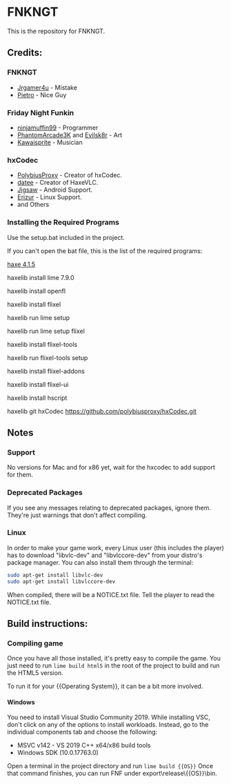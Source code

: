 # FNKNGT
This is the repository for FNKNGT.

## Credits:

### FNKNGT
- [Jrgamer4u](https://twitter.com/okobern) - Mistake
- [Pietro](https://twitter.com/AnimatedHooman) - Nice Guy

### Friday Night Funkin
- [ninjamuffin99](https://twitter.com/ninja_muffin99) - Programmer
- [PhantomArcade3K](https://twitter.com/phantomarcade3k) and [Evilsk8r](https://twitter.com/evilsk8r) - Art
- [Kawaisprite](https://twitter.com/kawaisprite) - Musician

### hxCodec
- [PolybiusProxy](https://twitter.com/polybiusproxy) - Creator of hxCodec.
- [datee](https://twitter.com/d0oo0p) - Creator of HaxeVLC.
- [Jigsaw](https://twitter.com/jigsaw1_ma) - Android Support.
- [Erizur](https://twitter.com/am_erizur) - Linux Support.
- and Others

### Installing the Required Programs
Use the setup.bat included in the project.

If you can't open the bat file, this is the list of the required programs:

[haxe 4.1.5](https://haxe.org/download/version/4.1.5/)

haxelib install lime 7.9.0

haxelib install openfl

haxelib install flixel

haxelib run lime setup

haxelib run lime setup flixel

haxelib install flixel-tools

haxelib run flixel-tools setup

haxelib install flixel-addons

haxelib install flixel-ui

haxelib install hscript

haxelib git hxCodec https://github.com/polybiusproxy/hxCodec.git

## Notes

### Support
No versions for Mac and for x86 yet, wait for the hxcodec to add support for them.

### Deprecated Packages
If you see any messages relating to deprecated packages, ignore them. They're just warnings that don't affect compiling.

### Linux
In order to make your game work, every Linux user (this includes the player) has to download "libvlc-dev" and "libvlccore-dev" from your distro's package manager. You can also install them through the terminal:

```bash
sudo apt-get install libvlc-dev
sudo apt-get install libvlccore-dev
```

When compiled, there will be a NOTICE.txt file. Tell the player to read the NOTICE.txt file.

## Build instructions:

### Compiling game
Once you have all those installed, it's pretty easy to compile the game.
You just need to run `lime build html5` in the root of the project to build and run the HTML5 version.

To run it for your {{Operating System}}, it can be a bit more involved.

#### Windows
You need to install Visual Studio Community 2019. While installing VSC, don't click on any of the options to install workloads.
Instead, go to the individual components tab and choose the following:
* MSVC v142 - VS 2019 C++ x64/x86 build tools
* Windows SDK (10.0.17763.0)

Open a terminal in the project directory and run `lime build {{OS}}`
Once that command finishes, you can run FNF under export\release\\{{OS}}\bin.
